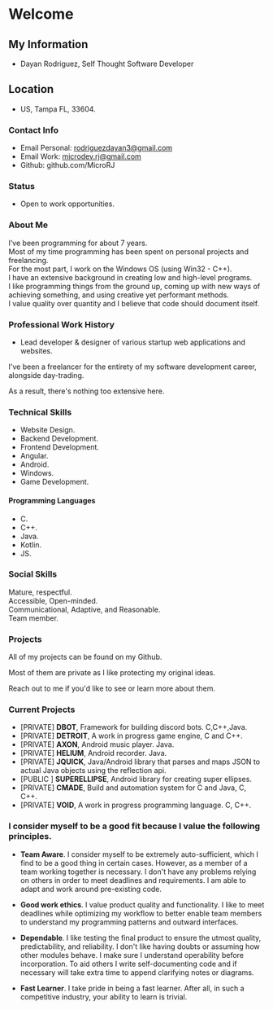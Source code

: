 # Welcome 

## My Information
- Dayan Rodriguez, Self Thought Software Developer

## Location
- US, Tampa FL, 33604. 

### Contact Info
- Email Personal:  rodriguezdayan3@gmail.com
- Email Work:      microdev.rj@gmail.com
- Github:          github.com/MicroRJ

### Status 
- Open to work opportunities. 

### About Me

I’ve been programming for about 7 years.                                                                                                         
Most of my time programming has been spent on personal projects and freelancing.                                                                                                            
For the most part, I work on the Windows OS (using Win32 - C++).                                                                                                                             
I have an extensive background in creating low and high-level programs.                                                                                                                        
I like programming things from the ground up, coming up with new ways of achieving something, and using creative yet performant methods.                                                                                                                                      
I value quality over quantity and I believe that code should document itself.                                                                                                                                                              

### Professional Work History 
- Lead developer & designer of various startup web applications and websites.  

I've been a freelancer for the entirety of my software development career, alongside day-trading.     

As a result, there's nothing too extensive here. 

### Technical Skills
- Website Design. 
- Backend Development. 
- Frontend Development. 
- Angular. 
- Android. 
- Windows. 
- Game Development. 
#### Programming Languages
- C.
- C++.
- Java.
- Kotlin.
- JS. 

### Social Skills
Mature, respectful.                         
Accessible, Open-minded.      
Communicational, Adaptive, and Reasonable.   
Team member.      

### Projects
All of my projects can be found on my Github. 

Most of them are private as I like protecting my original ideas.  

Reach out to me if you'd like to see or learn more about them. 

### Current Projects
- [PRIVATE] **DBOT**,         Framework for building discord bots. C,C++,Java.
- [PRIVATE] **DETROIT**,      A work in progress game engine, C and C++.
- [PRIVATE] **AXON**,         Android music player. Java.
- [PRIVATE] **HELIUM**,       Android recorder. Java.
- [PRIVATE] **JQUICK**,       Java/Android library that parses and maps JSON to actual Java objects using the reflection api.
- [PUBLIC ] **SUPERELLIPSE**, Android library for creating super ellipses.
- [PRIVATE] **CMADE**,        Build and automation system for C and Java, C, C++.
- [PRIVATE] **VOID**,         A work in progress programming language. C, C++.


### I consider myself to be a good fit because I value the following principles. 
 
- **Team Aware**. I consider myself to be extremely auto-sufficient, which I find to be a good thing in certain cases. However, as a member of a team working together is necessary. I don't have any problems relying on others in order to meet deadlines and requirements. I am able to adapt and work around pre-existing code. 

- **Good work ethics**. I value product quality and functionality.  I like to meet deadlines while optimizing my workflow to better enable team members to understand my programming patterns and outward interfaces. 

- **Dependable**. I like testing the final product to ensure the utmost quality, predictability, and reliability. I don't like having doubts or assuming how other modules behave. I make sure I understand operability before incorporation. To aid others I write self-documenting code and if necessary will take extra time to append clarifying notes or diagrams.

- **Fast Learner**. I take pride in being a fast learner. After all, in such a competitive industry, your ability to learn is trivial. 



